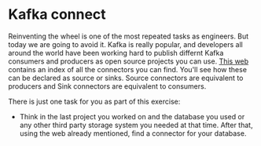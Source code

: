 # Kafka connect

Reinventing the wheel is one of the most repeated tasks as engineers. But today we are going to avoid it. Kafka is really popular, and developers all around the world have been working hard to publish differnt Kafka consumers and producers as open source projects you can use. [This web](https://www.confluent.io/hub/) contains an index of all the connectors you can find. You'll see how these can be declared as source or sinks. Source connectors are equivalent to producers and Sink connectors are equivalent to consumers.

There is just one task for you as part of this exercise:

* Think in the last project you worked on and the database you used or any other third party storage system you needed at that time. After that, using the web already mentioned, find a connector for your database.
